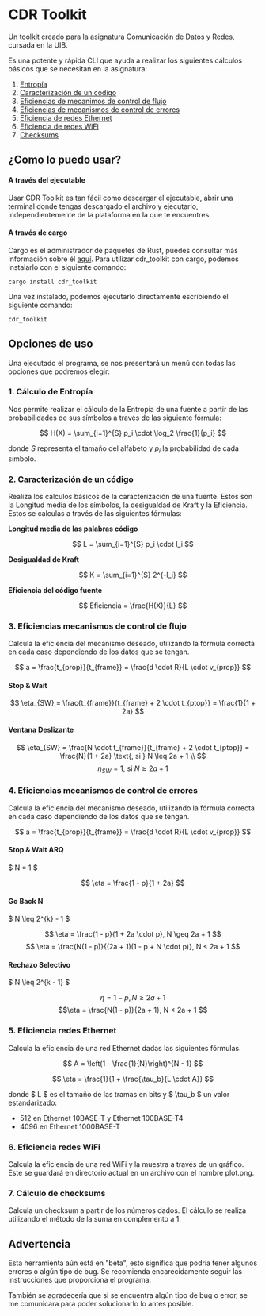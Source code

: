 # CDR Toolkit

Un toolkit creado para la asignatura Comunicación de Datos y Redes, cursada en la UIB.

Es una potente y rápida CLI que ayuda a realizar los siguientes cálculos básicos que se
necesitan en la asignatura:

1. [Entropía](#1-cálculo-de-entropía)
2. [Caracterización de un código](#2-caracterización-de-un-código)
3. [Eficiencias de mecanimos de control de flujo](#3-eficiencias-mecanismos-de-control-de-flujo)
4. [Eficiencias de mecanismos de control de errores](#4-eficiencias-mecanismos-de-control-de-errores)
5. [Eficiencia de redes Ethernet](#5-eficiencia-redes-ethernet)
6. [Eficiencia de redes WiFi](#6-eficiencia-redes-wifi)
7. [Checksums](#7-cálculo-de-checksums)
   
## ¿Como lo puedo usar?

#### A través del ejecutable

Usar CDR Toolkit es tan fácil como descargar el ejecutable, abrir una terminal donde tengas descargado el archivo y ejecutarlo, independientemente de la plataforma en la que te encuentres.

#### A través de cargo

Cargo es el administrador de paquetes de Rust, puedes consultar más información sobre él [aquí](https://doc.rust-lang.org/cargo/).
Para utilizar cdr_toolkit con cargo, podemos instalarlo con el siguiente comando:

```shell
cargo install cdr_toolkit
```

Una vez instalado, podemos ejecutarlo directamente escribiendo el siguiente comando:

```shell
cdr_toolkit
```

## Opciones de uso

Una ejecutado el programa, se nos presentará un menú con todas las opciones que podremos elegir:

### 1. Cálculo de Entropía

Nos permite realizar el cálculo de la Entropía de una fuente a partir de las probabilidades de sus símbolos a través de las siguiente fórmula:

$$ H(X) = \sum_{i=1}^{S} p_i \cdot \log_2 \frac{1}{p_i} $$

donde $S$ representa el tamaño del alfabeto y $p_i$ la probabilidad de cada símbolo.

### 2. Caracterización de un código

Realiza los cálculos básicos de la caracterización de una fuente. Estos son la Longitud media de los símbolos, la desigualdad de Kraft y la Eficiencia.
Estos se calculas a través de las siguientes fórmulas:

**Longitud media de las palabras código**

$$ L = \sum_{i=1}^{S} p_i \cdot l_i $$

**Desigualdad de Kraft**

$$ K = \sum_{i=1}^{S} 2^{-l_i} $$

**Eficiencia del código fuente**

$$ Eficiencia = \frac{H(X)}{L} $$

### 3. Eficiencias mecanismos de control de flujo

Calcula la eficiencia del mecanismo deseado, utilizando la fórmula correcta en cada caso dependiendo de los datos que se tengan.

$$ a = \frac{t_{prop}}{t_{frame}} = \frac{d \cdot R}{L \cdot v_{prop}} $$

#### Stop & Wait

$$ \eta_{SW} = \frac{t_{frame}}{t_{frame} + 2 \cdot t_{ptop}} = \frac{1}{1 + 2a} $$

#### Ventana Deslizante

$$ \eta_{SW} = \frac{N \cdot t_{frame}}{t_{frame} + 2 \cdot t_{ptop}} = \frac{N}{1 + 2a} \text{, si } N \leq 2a + 1 \\ $$
$$\eta_{SW} = 1 \text{, si } N \geq 2a + 1 $$

### 4. Eficiencias mecanismos de control de errores

Calcula la eficiencia del mecanismo deseado, utilizando la fórmula correcta en cada caso dependiendo de los datos que se tengan.

$$ a = \frac{t_{prop}}{t_{frame}} = \frac{d \cdot R}{L \cdot v_{prop}} $$

#### Stop & Wait ARQ

$ N = 1 $

$$ \eta = \frac{1 - p}{1 + 2a} $$

#### Go Back N

$ N \leq 2^{k} - 1 $

$$ \eta = \frac{1 - p}{1 + 2a \cdot p}, N \geq 2a + 1 $$
$$ \eta = \frac{N(1 - p)}{(2a + 1)(1 - p + N \cdot p)}, N < 2a + 1 $$

#### Rechazo Selectivo

$ N \leq 2^{k - 1} $

$$ \eta = 1 - p, N \geq 2a + 1 $$
$$\eta = \frac{N(1 - p)}{2a + 1}, N < 2a + 1 $$

### 5. Eficiencia redes Ethernet

Calcula la eficiencia de una red Ethernet dadas las siguientes fórmulas.

$$ A = \left(1 - \frac{1}{N}\right)^{N - 1} $$

$$ \eta = \frac{1}{1 + \frac{\tau_b}{L \cdot A}} $$

donde $ L $ es el tamaño de las tramas en bits y $ \tau_b $ un valor estandarizado:

- 512 en Ethernet 10BASE-T y Ethernet 100BASE-T4
- 4096 en Ethernet 1000BASE-T

### 6. Eficiencia redes WiFi

Calcula la eficiencia de una red WiFi y la muestra a través de un gráfico. Este se guardará en directorio actual en un archivo con el nombre plot.png.

### 7. Cálculo de checksums

Calcula un checksum a partir de los números dados. El cálculo se realiza utilizando el método de la suma en complemento a 1.

## Advertencia

Esta herramienta aún está en "beta", esto significa que podría tener algunos errores
o algún tipo de bug. Se recomienda encarecidamente seguir las instrucciones que
proporciona el programa.

También se agradecería que si se encuentra algún tipo de bug o error, se me comunicara
para poder solucionarlo lo antes posible.